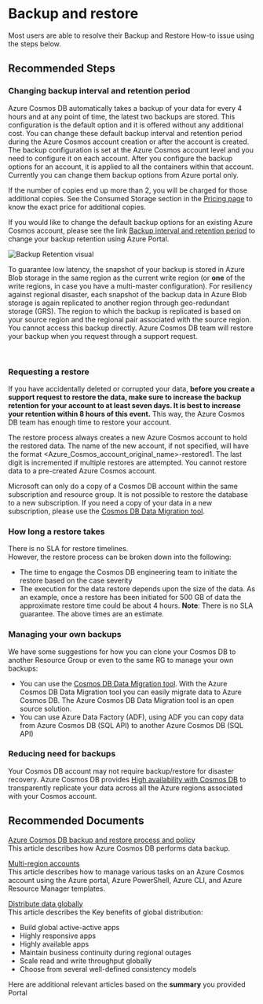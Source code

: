 <properties
 pageTitle="CosmosDB Backup and Restore How-to"
  description="Troubleshoot CosmosDB Backup and Restore How-to"
 service="microsoft.documentdb"
 resource="databaseAccounts"
 authors="jimsch"
 ms.author="jimsch"
 selfHelpType="Apollo"
 productPesIds="15585"
 cloudEnvironments="public,fairfax,blackforest,mooncake, usnat, ussec"
 articleId="Apollo-cosmosdb-backuprestore-howto"
 category="CosmosDB Backup and Restore"
 ownershipId="AzureData_AzureCosmosDB"
 supportTopicIds="3f9a3a87-1981-0034-d7d3-809f83118345"
/>

# Backup and restore
Most users are able to resolve their Backup and Restore How-to issue using the steps below.

## **Recommended Steps**

### **Changing backup interval and retention period**
Azure Cosmos DB automatically takes a backup of your data for every 4 hours and at any point of time, the latest two backups are stored. This configuration is the default option and it is offered without any additional cost. You can change these default backup interval and retention period during the Azure Cosmos account creation or after the account is created. The backup configuration is set at the Azure Cosmos account level and you need to configure it on each account. After you configure the backup options for an account, it is applied to all the containers within that account. Currently you can change them backup options from Azure portal only.

If the number of copies end up more than 2, you will be charged for those additional copies. See the Consumed Storage section in the [Pricing page](https://azure.microsoft.com/pricing/details/cosmos-db/) to know the exact price for additional copies.

If you would like to change the default backup options for an existing Azure Cosmos account, please see the link [Backup interval and retention period](https://docs.microsoft.com/azure/cosmos-db/online-backup-and-restore#backup-interval-and-retention-period) to change your backup retention using Azure Portal.

![Backup Retention visual](https://docs.microsoft.com/azure/cosmos-db/media/online-backup-and-restore/configure-backup-interval-retention.png)

To guarantee low latency, the snapshot of your backup is stored in Azure Blob storage in the same region as the current write region (or **one** of the write regions, in case you have a multi-master configuration). For resiliency against regional disaster, each snapshot of the backup data in Azure Blob storage is again replicated to another region through geo-redundant storage (GRS). The region to which the backup is replicated is based on your source region and the regional pair associated with the source region. You cannot access this backup directly. Azure Cosmos DB team will restore your backup when you request through a support request.


<br>

### **Requesting a restore**
If you have accidentally deleted or corrupted your data, **before you create a support request to restore the data, make sure to increase the backup retention for your account to at least seven days. It is best to increase your retention within 8 hours of this event.** This way, the Azure Cosmos DB team has enough time to restore your account.

The restore process always creates a new Azure Cosmos account to hold the restored data. The name of the new account, if not specified, will have the format <Azure_Cosmos_account_original_name>-restored1. The last digit is incremented if multiple restores are attempted. You cannot restore data to a pre-created Azure Cosmos account.

Microsoft can only do a copy of a Cosmos DB account within the same subscription and resource group. It is not possible to restore the database to a new subscription. If you need a copy of your data in a new subscription, please use the [Cosmos DB Data Migration tool](https://azure.microsoft.com/updates/documentdb-data-migration-tool/).




### **How long a restore takes**
There is no SLA for restore timelines.
<br>However, the restore process can be broken down into the following:
* The time to engage the Cosmos DB engineering team to initiate the restore based on the case severity
* The execution for the data restore depends upon the size of the data. As an example, once a restore has been initiated for 500 GB of data the approximate restore time could be about 4 hours.
**Note**:  There is no SLA guarantee. The above times are an estimate.

 

### **Managing your own backups**
We have some suggestions for how you can clone your Cosmos DB to another Resource Group or even to the same RG to manage your own backups:
* You can use the [Cosmos DB Data Migration tool](https://azure.microsoft.com/updates/documentdb-data-migration-tool/). With the Azure Cosmos DB Data Migration tool you can easily migrate data to Azure Cosmos DB. The Azure Cosmos DB Data Migration tool is an open source solution.
* You can use Azure Data Factory (ADF), using ADF you can copy data from Azure Cosmos DB (SQL API) to another Azure Cosmos DB (SQL API)



### **Reducing need for backups**
Your Cosmos DB account may not require backup/restore for disaster recovery. Azure Cosmos DB provides [High availability with Cosmos DB](https://docs.microsoft.com/azure/cosmos-db/high-availability) to transparently replicate your data across all the Azure regions associated with your Cosmos account.

 

## **Recommended Documents**

[Azure Cosmos DB backup and restore process and policy](https://docs.microsoft.com/azure/cosmos-db/online-backup-and-restore)
<br>This article describes how Azure Cosmos DB performs data backup.

[Multi-region accounts](https://docs.microsoft.com/azure/cosmos-db/how-to-manage-database-account)
<br>This article describes how to manage various tasks on an Azure Cosmos account using the Azure portal, Azure PowerShell, Azure CLI, and Azure Resource Manager templates.

[Distribute data globally](https://docs.microsoft.com/azure/cosmos-db/distribute-data-globally)
<br>This article describes the Key benefits of global distribution:
* Build global active-active apps
* Highly responsive apps
* Highly available apps
* Maintain business continuity during regional outages
* Scale read and write throughput globally
* Choose from several well-defined consistency models

Here are additional relevant articles based on the __summary__ you provided
<azureKB>
    <client>Portal</client>
</azureKB>
